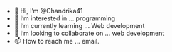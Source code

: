 - 👋 Hi, I’m @Chandrika41
- 👀 I’m interested in ... programming
- 🌱 I’m currently learning ... Web development
- 💞️ I’m looking to collaborate on ... web development
- 📫 How to reach me ... email.

<!---
Chandrika41/Chandrika41 is a ✨ special ✨ repository because its `README.md` (this file) appears on your GitHub profile.
You can click the Preview link to take a look at your changes.
--->
